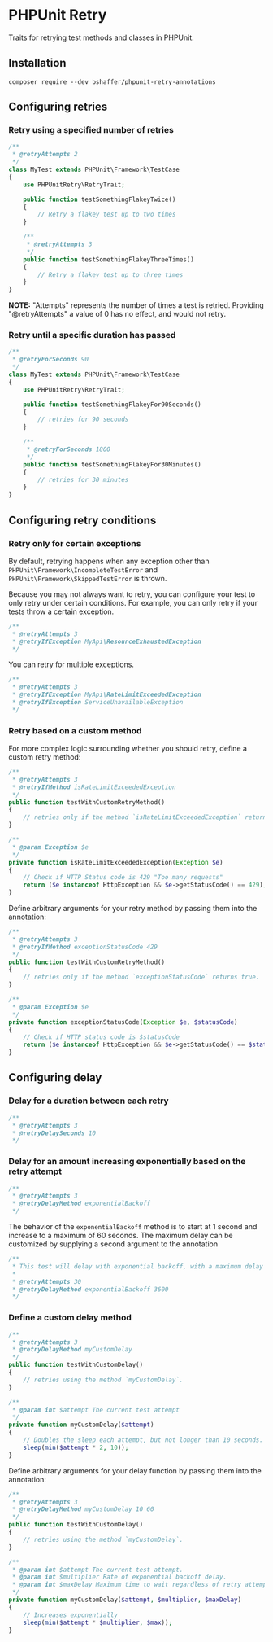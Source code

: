 # PHPUnit Retry

Traits for retrying test methods and classes in PHPUnit.

## Installation

```
composer require --dev bshaffer/phpunit-retry-annotations
```

## Configuring retries

### Retry using a specified number of retries

```php
/**
 * @retryAttempts 2
 */
class MyTest extends PHPUnit\Framework\TestCase
{
    use PHPUnitRetry\RetryTrait;

    public function testSomethingFlakeyTwice()
    {
        // Retry a flakey test up to two times
    }

    /**
     * @retryAttempts 3
     */
    public function testSomethingFlakeyThreeTimes()
    {
        // Retry a flakey test up to three times
    }
}
```

**NOTE:** "Attempts" represents the number of times a test is retried.
Providing "@retryAttempts" a value of 0 has no effect, and would not retry.

### Retry until a specific duration has passed

```php
/**
 * @retryForSeconds 90
 */
class MyTest extends PHPUnit\Framework\TestCase
{
    use PHPUnitRetry\RetryTrait;

    public function testSomethingFlakeyFor90Seconds()
    {
        // retries for 90 seconds
    }

    /**
     * @retryForSeconds 1800
     */
    public function testSomethingFlakeyFor30Minutes()
    {
        // retries for 30 minutes
    }
}
```

## Configuring retry conditions


### Retry only for certain exceptions

By default, retrying happens when any exception other than
`PHPUnit\Framework\IncompleteTestError` and `PHPUnit\Framework\SkippedTestError`
is thrown.

Because you may not always want to retry, you can configure your test to only
retry under certain conditions. For example, you can only retry if your tests
throw a certain exception.

```php
/**
 * @retryAttempts 3
 * @retryIfException MyApi\ResourceExhaustedException
 */
```

You can retry for multiple exceptions.

```php
/**
 * @retryAttempts 3
 * @retryIfException MyApi\RateLimitExceededException
 * @retryIfException ServiceUnavailableException
 */
```

### Retry based on a custom method

For more complex logic surrounding whether you should retry, define a custom
retry method:

```php
/**
 * @retryAttempts 3
 * @retryIfMethod isRateLimitExceededException
 */
public function testWithCustomRetryMethod()
{
    // retries only if the method `isRateLimitExceededException` returns true.
}

/**
 * @param Exception $e
 */
private function isRateLimitExceededException(Exception $e)
{
    // Check if HTTP Status code is 429 "Too many requests"
    return ($e instanceof HttpException && $e->getStatusCode() == 429);
}
```

Define arbitrary arguments for your retry method by passing them into the
annotation:

```php
/**
 * @retryAttempts 3
 * @retryIfMethod exceptionStatusCode 429
 */
public function testWithCustomRetryMethod()
{
    // retries only if the method `exceptionStatusCode` returns true.
}

/**
 * @param Exception $e
 */
private function exceptionStatusCode(Exception $e, $statusCode)
{
    // Check if HTTP status code is $statusCode
    return ($e instanceof HttpException && $e->getStatusCode() == $statusCode);
}
```
## Configuring delay

### Delay for a duration between each retry

```php
/**
 * @retryAttempts 3
 * @retryDelaySeconds 10
 */
```

### Delay for an amount increasing exponentially based on the retry attempt

```php
/**
 * @retryAttempts 3
 * @retryDelayMethod exponentialBackoff
 */
```

The behavior of the `exponentialBackoff` method is to start at 1
second and increase to a maximum of 60 seconds. The maximum delay can be
customized by supplying a second argument to the annotation

```php
/**
 * This test will delay with exponential backoff, with a maximum delay of 1 hr.
 *
 * @retryAttempts 30
 * @retryDelayMethod exponentialBackoff 3600
 */
```

### Define a custom delay method

```php
/**
 * @retryAttempts 3
 * @retryDelayMethod myCustomDelay
 */
public function testWithCustomDelay()
{
    // retries using the method `myCustomDelay`.
}

/**
 * @param int $attempt The current test attempt
 */
private function myCustomDelay($attempt)
{
    // Doubles the sleep each attempt, but not longer than 10 seconds.
    sleep(min($attempt * 2, 10));
}
```

Define arbitrary arguments for your delay function by passing them into the
annotation:

```php
/**
 * @retryAttempts 3
 * @retryDelayMethod myCustomDelay 10 60
 */
public function testWithCustomDelay()
{
    // retries using the method `myCustomDelay`.
}

/**
 * @param int $attempt The current test attempt.
 * @param int $multiplier Rate of exponential backoff delay.
 * @param int $maxDelay Maximum time to wait regardless of retry attempt.
 */
private function myCustomDelay($attempt, $multiplier, $maxDelay)
{
    // Increases exponentially
    sleep(min($attempt * $multiplier, $max));
}
```

